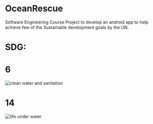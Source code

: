# OceanRescue
Software Engineering Course Project to develop an android app to help achieve few of the Sustainable development goals by the UN.
# SDG: 
# 6
![clean water and sanitation]()
# 14
![life under water]()
